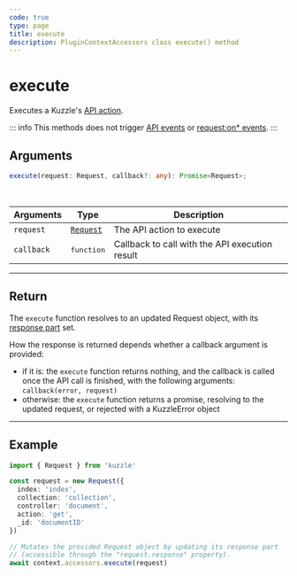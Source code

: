 ```yaml
---
code: true
type: page
title: execute
description: PluginContextAccessors class execute() method
---
```


# execute

Executes a Kuzzle's [API action](/core/2/api).

::: info
This methods does not trigger [API events](/core/2/plugins/guides/events/api-events) or [request:on* events](/core/2/plugins/guides/events/request-on-authorized).
:::

## Arguments

```ts
execute(request: Request, callback?: any): Promise<Request>;
```

<br/>

| Arguments  | Type                                                           | Description                                    |
| ---------- | -------------------------------------------------------------- | ---------------------------------------------- |
| `request`  | [`Request`](/core/2/framework/classes/request) | The API action to execute                       |
| `callback` | <pre>function</pre>                                            | Callback to call with the API execution result <DeprecatedBadge version="change-me"/> |

---

## Return

The `execute` function resolves to an updated Request object, with its [response part](/core/2/framework/classes/request-response) set.

How the response is returned depends whether a callback argument is provided:

- if it is: the `execute` function returns nothing, and the callback is called once the API call is finished, with the following arguments: `callback(error, request)`
- otherwise: the `execute` function returns a promise, resolving to the updated request, or rejected with a KuzzleError object

---

## Example

```ts
import { Request } from 'kuzzle'

const request = new Request({
  index: 'index',
  collection: 'collection',
  controller: 'document',
  action: 'get',
  _id: 'documentID'
})

// Mutates the provided Request object by updating its response part
// (accessible through the "request.response" property).
await context.accessors.execute(request)
```
